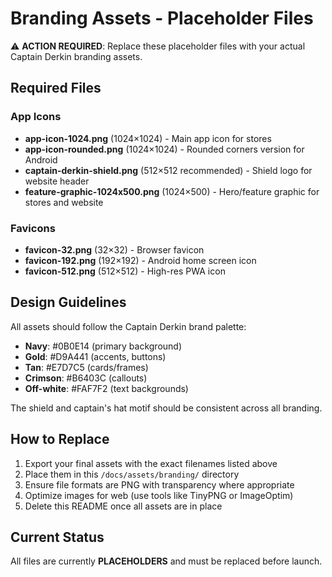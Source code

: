 # Branding Assets - Placeholder Files

⚠️ **ACTION REQUIRED**: Replace these placeholder files with your actual Captain Derkin branding assets.

## Required Files

### App Icons
- **app-icon-1024.png** (1024×1024) - Main app icon for stores
- **app-icon-rounded.png** (1024×1024) - Rounded corners version for Android
- **captain-derkin-shield.png** (512×512 recommended) - Shield logo for website header
- **feature-graphic-1024x500.png** (1024×500) - Hero/feature graphic for stores and website

### Favicons
- **favicon-32.png** (32×32) - Browser favicon
- **favicon-192.png** (192×192) - Android home screen icon
- **favicon-512.png** (512×512) - High-res PWA icon

## Design Guidelines

All assets should follow the Captain Derkin brand palette:
- **Navy**: #0B0E14 (primary background)
- **Gold**: #D9A441 (accents, buttons)
- **Tan**: #E7D7C5 (cards/frames)
- **Crimson**: #B6403C (callouts)
- **Off-white**: #FAF7F2 (text backgrounds)

The shield and captain's hat motif should be consistent across all branding.

## How to Replace

1. Export your final assets with the exact filenames listed above
2. Place them in this `/docs/assets/branding/` directory
3. Ensure file formats are PNG with transparency where appropriate
4. Optimize images for web (use tools like TinyPNG or ImageOptim)
5. Delete this README once all assets are in place

## Current Status

All files are currently **PLACEHOLDERS** and must be replaced before launch.
